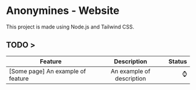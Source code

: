 # Anonymines - Website

This project is made using Node.js and Tailwind CSS.

## TODO >

| Feature | Description | Status |
|---------|:-----------:|-------:|
|[Some page] An example of feature | An example of description | ⌚ |